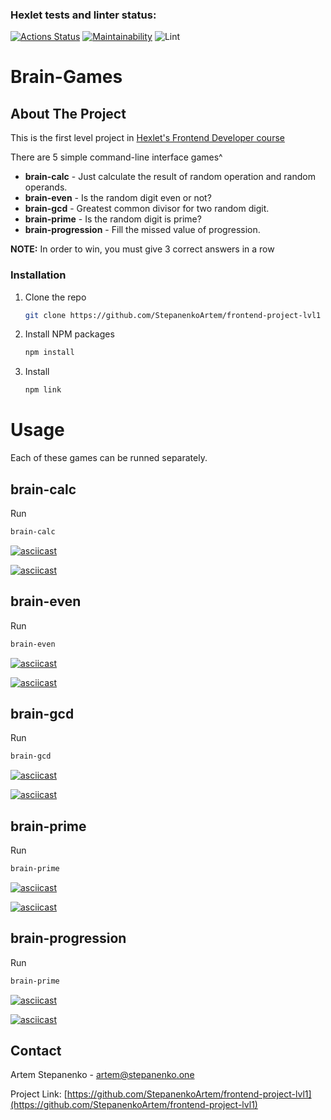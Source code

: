 ### Hexlet tests and linter status:

[![Actions Status](https://github.com/StepanenkoArtem/frontend-project-lvl1/workflows/hexlet-check/badge.svg)](https://github.com/StepanenkoArtem/frontend-project-lvl1/actions)
[![Maintainability](https://api.codeclimate.com/v1/badges/a99a88d28ad37a79dbf6/maintainability)](https://codeclimate.com/github/codeclimate/codeclimate/maintainability)
![Lint](https://github.com/StepanenkoArtem/frontend-project-lvl1/actions/workflows/lint.yml/badge.svg)

# Brain-Games

<!-- ABOUT THE PROJECT -->
## About The Project

This is the first level project in [Hexlet's Frontend Developer course](https://ru.hexlet.io/programs/frontend)

There are 5 simple command-line interface games^
* __brain-calc__ - Just calculate the result of random operation and random operands.
* __brain-even__ - Is the random digit even or not?
* __brain-gcd__ - Greatest common divisor for two random digit.
* __brain-prime__ - Is the random digit is prime?
* __brain-progression__ - Fill the missed value of progression.

__NOTE:__ In order to win, you must give 3 correct answers in a row

### Installation

1. Clone the repo
   ```sh
   git clone https://github.com/StepanenkoArtem/frontend-project-lvl1
   ```
2. Install NPM packages
   ```sh
   npm install
   ```
4. Install
   ```sh
   npm link
   ```

<!-- USAGE EXAMPLES -->
# Usage

Each of these games can be runned separately.

## brain-calc
Run
   ```sh
   brain-calc
   ```

[![asciicast](https://asciinema.org/a/fqKXzmKOcBUyvrtT8PoqzfYuN.svg)](https://asciinema.org/a/fqKXzmKOcBUyvrtT8PoqzfYuN)

[![asciicast](https://asciinema.org/a/7aAAHku0zPQRYzT7QSmcKPvwm.svg)](https://asciinema.org/a/7aAAHku0zPQRYzT7QSmcKPvwm)

## brain-even
Run
   ```sh
   brain-even
   ```
[![asciicast](https://asciinema.org/a/RBzAph8fg251Pgo9y3KCunlWm.svg)](https://asciinema.org/a/RBzAph8fg251Pgo9y3KCunlWm)

[![asciicast](https://asciinema.org/a/wI0kDoi0fbgK6iOU1BAxtjyF5.svg)](https://asciinema.org/a/wI0kDoi0fbgK6iOU1BAxtjyF5)

## brain-gcd
Run
   ```sh
   brain-gcd
   ```
[![asciicast](https://asciinema.org/a/oJMDnERiBAFaCBmdpxHiybEjw.svg)](https://asciinema.org/a/oJMDnERiBAFaCBmdpxHiybEjw)

[![asciicast](https://asciinema.org/a/jmivheAOwqiVu86YTxQZjOaSI.svg)](https://asciinema.org/a/jmivheAOwqiVu86YTxQZjOaSI)

## brain-prime
Run
   ```sh
   brain-prime
   ```

[![asciicast](https://asciinema.org/a/brhhQXC3eAy8ZVUsEPaL16u1R.svg)](https://asciinema.org/a/brhhQXC3eAy8ZVUsEPaL16u1R)

[![asciicast](https://asciinema.org/a/CyxvFGVzbWI35Z3i0u1l1Smlk.svg)](https://asciinema.org/a/CyxvFGVzbWI35Z3i0u1l1Smlk)

## brain-progression
Run
   ```sh
   brain-prime
   ```
[![asciicast](https://asciinema.org/a/lXMavAgJkcCwv7uW9lxaxCEfX.svg)](https://asciinema.org/a/lXMavAgJkcCwv7uW9lxaxCEfX)

[![asciicast](https://asciinema.org/a/KQ8x3WrPl6iOB4mkRg66PX7Kx.svg)](https://asciinema.org/a/KQ8x3WrPl6iOB4mkRg66PX7Kx)



<!-- CONTACT -->
## Contact

Artem Stepanenko - artem@stepanenko.one

Project Link: [https://github.com/StepanenkoArtem/frontend-project-lvl1](https://github.com/StepanenkoArtem/frontend-project-lvl1)
